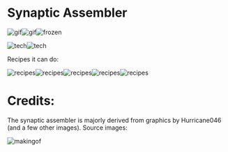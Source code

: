 # Synaptic Assembler

![gif](https://i.imgur.com/abEQZC2.gif)![gif](https://i.imgur.com/HTHGbLR.gif)![frozen](https://i.imgur.com/ThSbfGA.png)

![tech](https://i.imgur.com/ANTOiTe.png)![tech](https://i.imgur.com/HfpsQCJ.png)

Recipes it can do:

![recipes](https://i.imgur.com/4bNZ0Ui.png)![recipes](https://i.imgur.com/oZcr68O.png)![recipes](https://i.imgur.com/gqoYstH.png)![recipes](https://i.imgur.com/lCRlRMY.png)![recipes](https://i.imgur.com/FfNSkhK.png)

# Credits:
The synaptic assembler is majorly derived from graphics by Hurricane046 (and a few other images). Source images:

![makingof](https://i.imgur.com/sFzTkn8.png)